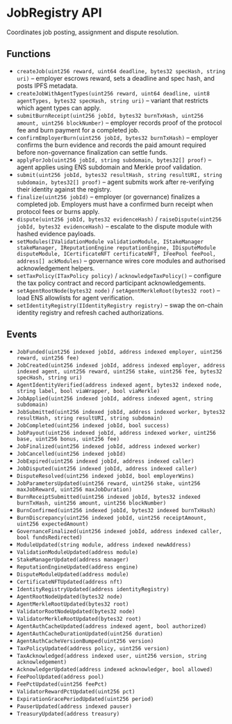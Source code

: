 # JobRegistry API

Coordinates job posting, assignment and dispute resolution.

## Functions

- `createJob(uint256 reward, uint64 deadline, bytes32 specHash, string uri)` – employer escrows reward, sets a deadline and spec hash, and posts IPFS metadata.
- `createJobWithAgentTypes(uint256 reward, uint64 deadline, uint8 agentTypes, bytes32 specHash, string uri)` – variant that restricts which agent types can apply.
- `submitBurnReceipt(uint256 jobId, bytes32 burnTxHash, uint256 amount, uint256 blockNumber)` – employer records proof of the protocol fee and burn payment for a completed job.
- `confirmEmployerBurn(uint256 jobId, bytes32 burnTxHash)` – employer confirms the burn evidence and records the paid amount required before non-governance finalization can settle funds.
- `applyForJob(uint256 jobId, string subdomain, bytes32[] proof)` – agent applies using ENS subdomain and Merkle proof validation.
- `submit(uint256 jobId, bytes32 resultHash, string resultURI, string subdomain, bytes32[] proof)` – agent submits work after re-verifying their identity against the registry.
- `finalize(uint256 jobId)` – employer (or governance) finalizes a completed job. Employers must have a confirmed burn receipt when protocol fees or burns apply.
- `dispute(uint256 jobId, bytes32 evidenceHash)` / `raiseDispute(uint256 jobId, bytes32 evidenceHash)` – escalate to the dispute module with hashed evidence payloads.
- `setModules(IValidationModule validationModule, IStakeManager stakeManager, IReputationEngine reputationEngine, IDisputeModule disputeModule, ICertificateNFT certificateNFT, IFeePool feePool, address[] ackModules)` – governance wires core modules and authorised acknowledgement helpers.
- `setTaxPolicy(ITaxPolicy policy)` / `acknowledgeTaxPolicy()` – configure the tax policy contract and record participant acknowledgements.
- `setAgentRootNode(bytes32 node)` / `setAgentMerkleRoot(bytes32 root)` – load ENS allowlists for agent verification.
- `setIdentityRegistry(IIdentityRegistry registry)` – swap the on-chain identity registry and refresh cached authorizations.

## Events

- `JobFunded(uint256 indexed jobId, address indexed employer, uint256 reward, uint256 fee)`
- `JobCreated(uint256 indexed jobId, address indexed employer, address indexed agent, uint256 reward, uint256 stake, uint256 fee, bytes32 specHash, string uri)`
- `AgentIdentityVerified(address indexed agent, bytes32 indexed node, string label, bool viaWrapper, bool viaMerkle)`
- `JobApplied(uint256 indexed jobId, address indexed agent, string subdomain)`
- `JobSubmitted(uint256 indexed jobId, address indexed worker, bytes32 resultHash, string resultURI, string subdomain)`
- `JobCompleted(uint256 indexed jobId, bool success)`
- `JobPayout(uint256 indexed jobId, address indexed worker, uint256 base, uint256 bonus, uint256 fee)`
- `JobFinalized(uint256 indexed jobId, address indexed worker)`
- `JobCancelled(uint256 indexed jobId)`
- `JobExpired(uint256 indexed jobId, address indexed caller)`
- `JobDisputed(uint256 indexed jobId, address indexed caller)`
- `DisputeResolved(uint256 indexed jobId, bool employerWins)`
- `JobParametersUpdated(uint256 reward, uint256 stake, uint256 maxJobReward, uint256 maxJobDuration)`
- `BurnReceiptSubmitted(uint256 indexed jobId, bytes32 indexed burnTxHash, uint256 amount, uint256 blockNumber)`
- `BurnConfirmed(uint256 indexed jobId, bytes32 indexed burnTxHash)`
- `BurnDiscrepancy(uint256 indexed jobId, uint256 receiptAmount, uint256 expectedAmount)`
- `GovernanceFinalized(uint256 indexed jobId, address indexed caller, bool fundsRedirected)`
- `ModuleUpdated(string module, address indexed newAddress)`
- `ValidationModuleUpdated(address module)`
- `StakeManagerUpdated(address manager)`
- `ReputationEngineUpdated(address engine)`
- `DisputeModuleUpdated(address module)`
- `CertificateNFTUpdated(address nft)`
- `IdentityRegistryUpdated(address identityRegistry)`
- `AgentRootNodeUpdated(bytes32 node)`
- `AgentMerkleRootUpdated(bytes32 root)`
- `ValidatorRootNodeUpdated(bytes32 node)`
- `ValidatorMerkleRootUpdated(bytes32 root)`
- `AgentAuthCacheUpdated(address indexed agent, bool authorized)`
- `AgentAuthCacheDurationUpdated(uint256 duration)`
- `AgentAuthCacheVersionBumped(uint256 version)`
- `TaxPolicyUpdated(address policy, uint256 version)`
- `TaxAcknowledged(address indexed user, uint256 version, string acknowledgement)`
- `AcknowledgerUpdated(address indexed acknowledger, bool allowed)`
- `FeePoolUpdated(address pool)`
- `FeePctUpdated(uint256 feePct)`
- `ValidatorRewardPctUpdated(uint256 pct)`
- `ExpirationGracePeriodUpdated(uint256 period)`
- `PauserUpdated(address indexed pauser)`
- `TreasuryUpdated(address treasury)`
